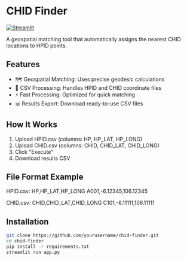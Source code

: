 # CHID Finder

[![Streamlit](https://static.streamlit.io/badges/streamlit_badge_black_white.svg)](https://your-app-url.streamlit.app/)

A geospatial matching tool that automatically assigns the nearest CHID locations to HPID points.

## Features

- 🗺️ Geospatial Matching: Uses precise geodesic calculations
- 📁 CSV Processing: Handles HPID and CHID coordinate files
- ⚡ Fast Processing: Optimized for quick matching
- 📊 Results Export: Download ready-to-use CSV files

## How It Works

1. Upload HPID.csv (columns: HP, HP_LAT, HP_LONG)
2. Upload CHID.csv (columns: CHID, CHID_LAT, CHID_LONG)
3. Click "Execute"
4. Download results CSV

## File Format Example

HPID.csv:
HP,HP_LAT,HP_LONG
A001,-6.12345,106.12345

CHID.csv:
CHID,CHID_LAT,CHID_LONG
C101,-6.11111,106.11111

## Installation

```bash
git clone https://github.com/yourusername/chid-finder.git
cd chid-finder
pip install -r requirements.txt
streamlit run app.py
